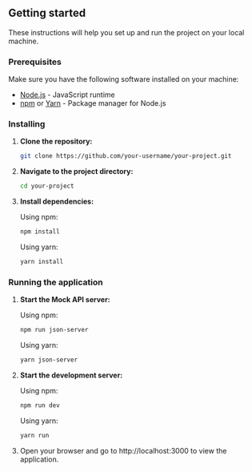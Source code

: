 ## Getting started
These instructions will help you set up and run the project on your local machine.

### Prerequisites

Make sure you have the following software installed on your machine:

- [Node.js](https://nodejs.org/) - JavaScript runtime
- [npm](https://www.npmjs.com/) or [Yarn](https://yarnpkg.com/) - Package manager for Node.js

### Installing

1. **Clone the repository:**

   ```bash
   git clone https://github.com/your-username/your-project.git
   ```
2. **Navigate to the project directory:**

   ```bash
   cd your-project
   ```
3. **Install dependencies:**
      
   Using npm:
   ```bash
   npm install
   ```
   Using yarn:
   ```bash
   yarn install
   ```
### Running the application
1. **Start the Mock API server:**

      Using npm:
   ```bash
   npm run json-server
   ```
   Using yarn:
   ```bash
   yarn json-server
   ```
2. **Start the development server:**
   
   Using npm:
   ```bash
   npm run dev
   ```
   Using yarn:
   ```bash
   yarn run
   ```

3. Open your browser and go to http://localhost:3000 to view the application.
